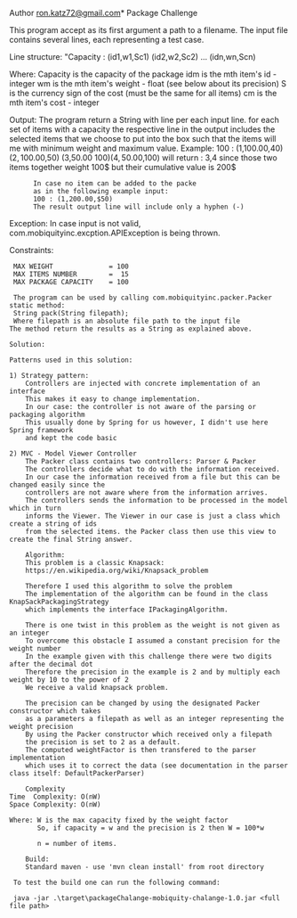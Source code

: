 
  
  Author ron.katz72@gmail.com*
  Package Challenge
  
  This program accept as its first argument a path to a filename.
  The input file contains several lines, each representing a test case.
 
  Line structure: "Capacity : (id1,w1,Sc1) (id2,w2,Sc2) ... (idn,wn,Scn)
  
  Where: Capacity is the capacity of the package
         idm is the mth item's id - integer
         wm  is the mth item's weight - float (see below about its precision)
         S   is the currency sign of the cost (must be the same for all items)
         cm  is the mth item's cost - integer
         
   Output: The program return a String with line per each input line.
   		for each set of items with a capacity the respective line in the output
   		includes the selected items that we choose to put into the box such that
           the items will me with minimum weight and maximum value.
           Example: 100 : (1,100.00,$40) (2,100.00,$50) (3,50.00 $100) (4,50.00,$100)
           will return : 3,4 since those two items together weight 100$ but their cumulative value is 200$
          
          In case no item can be added to the packe
          as in the following example input:
          100 : (1,200.00,$50)
          The result output line will include only a hyphen (-) 
           
   Exception: In case input is not valid, com.mobiquityinc.excption.APIException is being thrown.
   
   Constraints:
   
 	 MAX WEIGHT              = 100
 	 MAX ITEMS NUMBER        =  15
 	 MAX PACKAGE CAPACITY    = 100
 
 	 The program can be used by calling com.mobiquityinc.packer.Packer static method:
 	 String pack(String filepath);
 	 Where filepath is an absolute file path to the input file
    The method return the results as a String as explained above.
    
    Solution:
    
    Patterns used in this solution:
    
    1) Strategy pattern:
    	Controllers are injected with concrete implementation of an interface
    	This makes it easy to change implementation.
    	In our case: the controller is not aware of the parsing or packaging algorithm
    	This usually done by Spring for us however, I didn't use here Spring framework
    	and kept the code basic
    
    2) MVC - Model Viewer Controller
    	The Packer class contains two controllers: Parser & Packer
    	The controllers decide what to do with the information received.
    	In our case the information received from a file but this can be changed easily since the
    	controllers are not aware where from the information arrives.
    	The controllers sends the information to be processed in the model which in turn
    	informs the Viewer. The Viewer in our case is just a class which create a string of ids
    	from the selected items. the Packer class then use this view to create the final String answer.
    
    	Algorithm:
    	This problem is a classic Knapsack:
    	https://en.wikipedia.org/wiki/Knapsack_problem
  		
  		Therefore I used this algorithm to solve the problem
  		The implementation of the algorithm can be found in the class KnapSackPackagingStrategy 
  		which implements the interface IPackagingAlgorithm.
  
  		There is one twist in this problem as the weight is not given as an integer
  		To overcome this obstacle I assumed a constant precision for the weight number
  		In the example given with this challenge there were two digits after the decimal dot
  		Therefore the precision in the example is 2 and by multiply each weight by 10 to the power of 2
  		We receive a valid knapsack problem.
  
  		The precision can be changed by using the designated Packer constructor which takes
  		as a parameters a filepath as well as an integer representing the weight precision
  		By using the Packer constructor which received only a filepath
  		the precision is set to 2 as a default.
  		The computed weightFactor is then transfered to the parser implementation
  		which uses it to correct the data (see documentation in the parser class itself: DefaultPackerParser)
  
  		Complexity
   	Time  Complexity: O(nW)
   	Space Complexity: O(nW)
   
   	Where: W is the max capacity fixed by the weight factor
   		   So, if capacity = w and the precision is 2 then W = 100*w
   
   		   n = number of items.
   
  		Build:
  		Standard maven - use 'mvn clean install' from root directory
 
     To test the build one can run the following command:
 
     java -jar .\target\packageChalange-mobiquity-chalange-1.0.jar <full file path>
